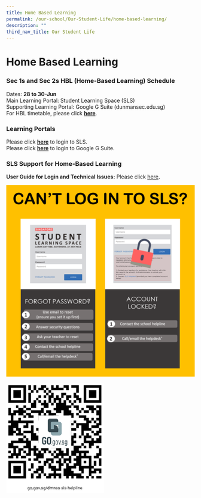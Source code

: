 ```yaml
---
title: Home Based Learning
permalink: /our-school/Our-Student-Life/home-based-learning/
description: ""
third_nav_title: Our Student Life
---
```

# Home Based Learning

### Sec 1s and Sec 2s HBL (Home-Based Learning) Schedule

Dates: **28 to 30-Jun**  
Main Learning Portal: Student Learning Space (SLS)  
Supporting Learning Portal: Google G Suite (dunmansec.edu.sg)  
For HBL timetable, please click [**here**](https://dunmansec.moe.edu.sg/qql/slot/u194/Announcements/HBL%20Timetable%2028to30Jun.pdf).

### Learning Portals

Please click [**here**](https://vle.learning.moe.edu.sg/login) to login to SLS.  
Please click [**here**](https://gsuite.google.com/dashboard) to login to Google G Suite.  

### SLS Support for Home-Based Learning

**User Guide for Login and Technical Issues:** Please click [here](https://go.gov.sg/sls-troubleshoot-guide)**.**


![](/images/Our%20Student%20Life/Home%20Based%20Learning/Cant_Login_SLS.png)

![](/images/Our%20Student%20Life/Home%20Based%20Learning/SchBasedHelpline.png)